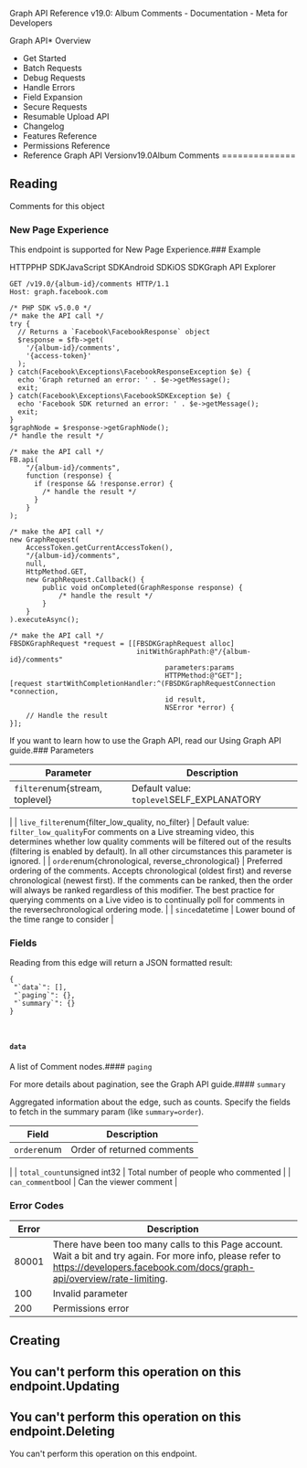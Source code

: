 
Graph API Reference v19.0: Album Comments - Documentation - Meta for Developers











Graph API* Overview
* Get Started
* Batch Requests
* Debug Requests
* Handle Errors
* Field Expansion
* Secure Requests
* Resumable Upload API
* Changelog
* Features Reference
* Permissions Reference
* Reference
Graph API Versionv19.0Album Comments
==============

Reading
-------

Comments for this object


### New Page Experience

This endpoint is supported for New Page Experience.### Example

HTTPPHP SDKJavaScript SDKAndroid SDKiOS SDKGraph API Explorer
```
GET /v19.0/{album-id}/comments HTTP/1.1
Host: graph.facebook.com
```

```
/* PHP SDK v5.0.0 */
/* make the API call */
try {
  // Returns a `Facebook\FacebookResponse` object
  $response = $fb->get(
    '/{album-id}/comments',
    '{access-token}'
  );
} catch(Facebook\Exceptions\FacebookResponseException $e) {
  echo 'Graph returned an error: ' . $e->getMessage();
  exit;
} catch(Facebook\Exceptions\FacebookSDKException $e) {
  echo 'Facebook SDK returned an error: ' . $e->getMessage();
  exit;
}
$graphNode = $response->getGraphNode();
/* handle the result */
```

```
/* make the API call */
FB.api(
    "/{album-id}/comments",
    function (response) {
      if (response && !response.error) {
        /* handle the result */
      }
    }
);
```

```
/* make the API call */
new GraphRequest(
    AccessToken.getCurrentAccessToken(),
    "/{album-id}/comments",
    null,
    HttpMethod.GET,
    new GraphRequest.Callback() {
        public void onCompleted(GraphResponse response) {
            /* handle the result */
        }
    }
).executeAsync();
```

```
/* make the API call */
FBSDKGraphRequest *request = [[FBSDKGraphRequest alloc]
                               initWithGraphPath:@"/{album-id}/comments"
                                      parameters:params
                                      HTTPMethod:@"GET"];
[request startWithCompletionHandler:^(FBSDKGraphRequestConnection *connection,
                                      id result,
                                      NSError *error) {
    // Handle the result
}];
```
If you want to learn how to use the Graph API, read our Using Graph API guide.### Parameters



| Parameter | Description |
| --- | --- |
| `filter`enum{stream, toplevel} | Default value: `toplevel`SELF\_EXPLANATORY
 |
| `live_filter`enum{filter\_low\_quality, no\_filter} | Default value: `filter_low_quality`For comments on a Live streaming video, this determines whether low quality comments will be filtered out of the results (filtering is enabled by default). In all other circumstances this parameter is ignored.
 |
| `order`enum{chronological, reverse\_chronological} | Preferred ordering of the comments. Accepts chronological (oldest first) and reverse chronological (newest first). If the comments can be ranked, then the order will always be ranked regardless of this modifier. The best practice for querying comments on a Live video is to continually poll for comments in the reversechronological ordering mode.
 |
| `since`datetime | Lower bound of the time range to consider
 |

### Fields

Reading from this edge will return a JSON formatted result:


```
{
 "`data`": [],
 "`paging`": {},
 "`summary`": {}
}



```
#### `data`

A list of Comment nodes.#### `paging`

For more details about pagination, see the Graph API guide.#### `summary`

Aggregated information about the edge, such as counts. Specify the fields to fetch in the summary param (like `summary=order`).



| Field | Description |
| --- | --- |
| `order`enum | Order of returned comments
 |
| `total_count`unsigned int32 | Total number of people who commented
 |
| `can_comment`bool | Can the viewer comment
 |

### Error Codes



| Error | Description |
| --- | --- |
| 80001 | There have been too many calls to this Page account. Wait a bit and try again. For more info, please refer to https://developers.facebook.com/docs/graph-api/overview/rate-limiting. |
| 100 | Invalid parameter |
| 200 | Permissions error |

Creating
--------

You can't perform this operation on this endpoint.Updating
--------

You can't perform this operation on this endpoint.Deleting
--------

You can't perform this operation on this endpoint.

































